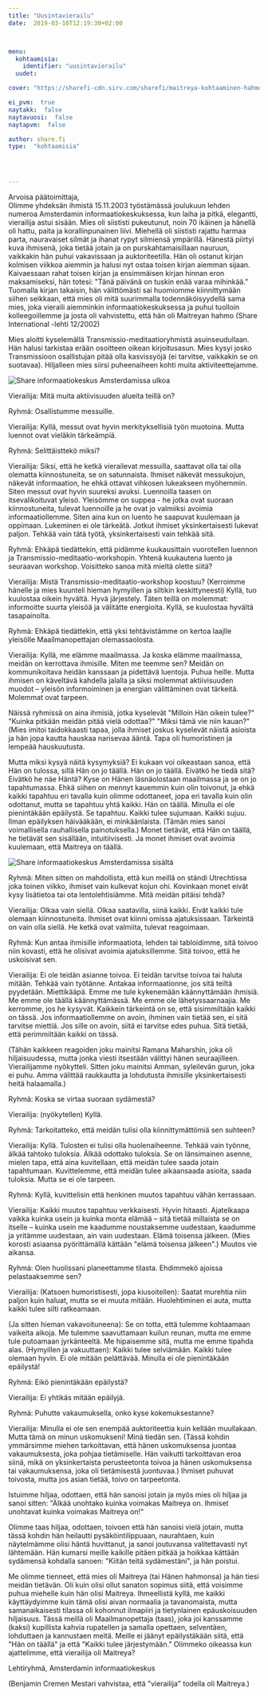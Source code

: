 ```yaml
---
title: "Uusintavierailu"
date:  2019-03-10T12:19:30+02:00



menu:
  kohtaamisia:
    identifier: "uusintavierailu"
  uudet:

cover: "https://sharefi-cdn.sirv.com/sharefi/maitreya-kohtaaminen-hahmo.jpg"

ei_pvm:  true
naytakk:  false
naytavuosi:  false
naytapvm:  false

author: share.fi
type:  "kohtaamisia"




---
```

<p>Arvoisa päätoimittaja,<br />
Olimme yhdeksän ihmistä 15.11.2003 työstämässä joulukuun lehden numeroa Amsterdamin informaatiokeskuksessa, kun laiha ja pitkä, elegantti, vierailija astui sisään. Mies oli siististi pukeutunut, noin 70 ikäinen ja hänellä oli hattu, paita ja korallinpunainen liivi. Miehellä oli siististi rajattu harmaa parta, nauravaiset silmät ja ihanat rypyt silmiensä ympärillä. Hänestä piirtyi kuva ihmisenä, joka tietää jotain ja on purskahtamaisillaan nauruun, vaikkakin hän puhui vakavissaan ja auktoriteetilla. Hän oli ostanut kirjan kolmisen viikkoa aiemmin ja halusi nyt ostaa toisen kirjan aiemman sijaan. Kaivaessaan rahat toisen kirjan ja ensimmäisen kirjan hinnan eron maksamiseksi, hän totesi: "Tänä päivänä on tuskin enää varaa mihinkää." Tuomalla kirjan takaisin, hän välittömästi sai huomiomme kiinnittymään siihen seikkaan, että mies oli mitä suurimmalla todennäköisyydellä sama mies, joka vieraili aiemminkin informaatiokeskuksessa ja puhui tuolloin kolleegoillemme ja josta oli vahvistettu, että hän oli Maitreyan hahmo (Share International -lehti 12/2002)</p>

<p>Mies aloitti kyselemällä Transmissio-meditaatioryhmistä asuinseudullaan. Hän halusi tarkistaa erään osoitteen oikean kirjoitusasun. Mies kysyi josko Transmissioon osallistujan pitää olla kasvissyöjä (ei tarvitse, vaikkakin se on suotavaa). Hiljalleen mies siirsi puheenaiheen kohti muita aktiviteettejamme.</p>
<img class="alignright pc35" src="https://sharefi-cdn.sirv.com/sharefi/share-amsterdam-infokeskus-ulkoa.jpg" alt="Share informaatiokeskus Amsterdamissa ulkoa" />
<p>Vierailija: Mitä muita aktiivisuuden alueita teillä on?</p>
<p>Ryhmä: Osallistumme messuille.</p>
<p>Vierailija: Kyllä, messut ovat hyvin merkityksellisiä työn muotoina. Mutta luennot ovat vieläkin tärkeämpiä.</p>
<p>Ryhmä: Selittäisttekö miksi?</p>
<p>Vierailija: Siksi, että he ketkä vierailevat messuilla, saattavat olla tai olla olematta kiinnostuneita, se on satunnaista. Ihmiset näkevät messukojun, näkevät informaation, he ehkä ottavat vihkosen lukeakseen myöhemmin. Siten messut ovat hyvin suureksi avuksi. Luennoilla taasen on itsevalikoituvat yleisö. Yleisömme on suppea - he jotka ovat suoraan kiinnostuneita, tulevat luennoille ja he ovat jo valmiiksi avoimia informaatiollemme. Siten aina kun on luento he saapuvat kuulemaan ja oppimaan. Lukeminen ei ole tärkeätä. Jotkut ihmiset yksinkertaisesti lukevat paljon. Tehkää vain tätä työtä, yksinkertaisesti vain tehkää sitä.</p>
<p>Ryhmä: Ehkäpä tiedättekin, että pidämme kuukausittain vuorotellen luennon ja Transmissio-meditaatio-workshopin. Yhtenä kuukautena luento ja seuraavan workshop. Voisitteko sanoa mitä mieltä olette siitä?</p>
<p>Vierailija: Mistä Transmissio-meditaatio-workshop koostuu? (Kerroimme hänelle ja mies kuunteli hieman hymyillen ja siltikin keskittyneesti) Kyllä, tuo kuulostaa oikein hyvältä. Hyvä järjestely. Täten teillä on molemmat: informoitte suurta yleisöä ja välitätte energioita. Kyllä, se kuulostaa hyvältä tasapainolta.</p>
<p>Ryhmä: Ehkäpä tiedättekin, että yksi tehtävistämme on kertoa laajlle yleisölle Maailmanopettajan olemassaolosta.</p>
<p>Vierailija: Kyllä, me elämme maailmassa. Ja koska elämme maailmassa, meidän on kerrottava ihmisille. Miten me teemme sen? Meidän on kommunikoitava heidän kanssaan ja pidettävä luentoja. Puhua heille. Mutta ihmisen on käveltävä kahdella jalalla ja siksi molemmat aktiivisuuden muodot – yleisön informoiminen ja energian välittäminen  ovat tärkeitä. Molemmat ovat tarpeen.</p>
<p>Näissä ryhmissä on aina ihmisiä, jotka kyselevät "Milloin Hän oikein tulee?" "Kuinka pitkään meidän pitää vielä odottaa?" "Miksi tämä vie niin kauan?" (Mies imitoi taidokkaasti tapaa, jolla ihmiset joskus kyselevät näistä asioista ja hän jopa kautta hauskaa narisevaa ääntä. Tapa oli humoristinen ja lempeää hauskuutusta.</p>
<p>Mutta miksi kysyä näitä kysymyksiä? Ei kukaan voi oikeastaan sanoa, että Hän on tulossa, sillä Hän on jo täällä. Hän on jo täällä. Eivätkö he tiedä sitä? Eivätkö he näe Häntä? Kyse on Hänen läsnäolostaan maailmassa ja se on jo tapahtumassa. Ehkä siihen on mennyt kauemmin kuin olin toivonut, ja ehkä kaikki tapahtuu eri tavalla kuin olimme odottaneet, jopa eri tavalla kuin olin odottanut, mutta se tapahtuu yhtä kaikki. Hän on täällä. Minulla ei ole pienintäkään epäilystä. Se tapahtuu. Kaikki tulee sujumaan. Kaikki sujuu. Ilman epäilyksen häivääkään, ei minkäänlaista. (Tämän mies sanoi voimallisella rauhallisella painotuksella.) Monet tietävät, että Hän on täällä, he tietävät sen sisällään, intuitiivisesti. Ja monet ihmiset ovat avoimia kuulemaan, että Maitreya on täällä.</p>
<img class="alignright pc35" src="https://sharefi-cdn.sirv.com/sharefi/share-amsterdam-infokeskus-sisalta.jpg" alt="Share informaatiokeskus Amsterdamissa sisältä" />
<p>Ryhmä: Miten sitten on mahdollista, että kun meillä on ständi Utrechtissa joka toinen viikko, ihmiset vain kulkevat kojun ohi. Kovinkaan monet eivät kysy lisätietoa tai ota lentolehtisiämme. Mitä meidän pitäisi tehdä?</p>
<p>Vierailija: Olkaa vain siellä. Olkaa saatavilla, siinä kaikki. Eivät kaikki tule olemaan kiinnostuneita. Ihmiset ovat kiinni omissa ajatuksissaan. Tärkeintä on vain olla siellä. He ketkä ovat valmiita, tulevat reagoimaan.</p>
<p>Ryhmä: Kun antaa ihmisille informaatiota, lehden tai tabloidimme, sitä toivoo niin kovasti, että he olisivat avoimia ajatuksillemme. Sitä toivoo, että he uskoisivat sen.</p>
<p>Vierailija: Ei ole teidän asianne toivoa. Ei teidän tarvitse toivoa tai haluta mitään. Tehkää vain työtänne. Antakaa informaationne, jos sitä teiltä pyydetään. Miettikääpä. Emme me tule kykenemään käännyttämään ihmisiä. Me emme ole täällä käännyttämässä. Me emme ole lähetyssaarnaajia. Me kerromme, jos he kysyvät. Kaikkein tärkeintä on se, että sisimmiltään kaikki on tässä. Jos informaatiollemme on avoin, ihminen vain tietää sen, ei sitä tarvitse miettiä. Jos sille on avoin, siitä ei tarvitse edes puhua. Sitä tietää, että perimmiltään kaikki on tässä.</p>

<p>(Tähän kaikkeen reagoiden joku mainitsi Ramana Maharshin, joka oli hiljaisuudessa, mutta jonka viesti itsestään välittyi hänen seuraajilleen. Vierailijamme nyökytteli. Sitten joku mainitsi Amman, syleilevän gurun, joka ei puhu. Amma välittää raukkautta ja lohdutusta ihmisille yksinkertaisesti heitä halaamalla.)</p>

<p>Ryhmä: Koska se virtaa suoraan sydämestä?</p>
<p>Vierailija: (nyökytellen) Kyllä.</p>
<p>Ryhmä: Tarkoitatteko, että meidän tulisi olla kiinnittymättömiä sen suhteen?</p>
<p>Vierailija: Kyllä. Tulosten ei tulisi olla huolenaiheenne. Tehkää vain työnne, älkää tahtoko tuloksia. Älkää odottako tuloksia. Se on länsimainen asenne, mielen tapa, että aina kuvitellaan, että meidän tulee saada jotain tapahtumaan. Kuvittelemme, että meidän tulee aikaansaada asioita, saada tuloksia. Mutta se ei ole tarpeen.</p>
<p>Ryhmä: Kyllä, kuvittelisin että henkinen muutos tapahtuu vähän kerrassaan.</p>
<p>Vierailija: Kaikki muutos tapahtuu verkkaisesti. Hyvin hitaasti. Ajatelkaapa vaikka kuinka usein ja kuinka monta elämää – sitä tietää millaista se on itselle – kuinka usein me kaadumme noustaksemme uudestaan, kaadumme ja yritämme uudestaan, ain vain uudestaan. Elämä toisensa jälkeen. (Mies korosti asiaansa pyörittämällä kättään "elämä toisensa jälkeen".) Muutos vie aikansa.</p>
<p>Ryhmä: Olen huolissani planeettamme tilasta. Ehdimmekö ajoissa pelastaaksemme sen?</p>
<p>Vierailija: (Katsoen humoristisesti, jopa kiusoitellen): Saatat murehtia niin paljon kuin haluat, mutta se ei muuta mitään. Huolehtiminen ei auta, mutta kaikki tulee silti ratkeamaan.</p>
<p>(Ja sitten hieman vakavoituneena): Se on totta, että tulemme kohtaamaan vaikeita aikoja. Me tulemme saavuttamaan kuilun reunan, mutta me emme tule putoamaan jyrkänteeltä. Me hipaisemme sitä, mutta me emme tipahda alas. (Hymyillen ja vakuuttaen): Kaikki tulee selviämään. Kaikki tulee olemaan hyvin. Ei ole mitään pelättävää. Minulla ei ole pienintäkään epäilystä!</p>
<p>Ryhmä: Eikö pienintäkään epäilystä?</p>
<p>Vierailija: Ei yhtikäs mitään epäilyjä.</p>
<p>Ryhmä: Puhutte vakaumuksella, onko kyse kokemuksestanne?</p>
<p>Vierailija: Minulla ei ole sen enempää auktoriteettia kuin kellään muullakaan. Mutta tämä on minun uskomukseni! Minä tiedän sen. (Tässä kohdin ymmärsimme miehen tarkoittavan, että hänen uskomuksensa juontaa vakaumuksesta, joka pohjaa tietämiselle. Hän vaikutti tarkoittavan eroa siinä, mikä on yksinkertaista perusteetonta toivoa ja hänen uskomuksensa tai vakaumuksensa, joka oli tietämisestä juontuvaa.) Ihmiset puhuvat toivosta, mutta jos asian tietää, toivo on tarpeetonta.</p>

<p>Istuimme hiljaa, odottaen, että hän sanoisi jotain ja myös mies oli hiljaa ja sanoi sitten: "Älkää unohtako kuinka voimakas Maitreya on. Ihmiset unohtavat kuinka voimakas Maitreya on!"</p>
<p>Olimme taas hiljaa, odottaen, toivoen että hän sanoisi vielä jotain, mutta tässä kohdin hän heilautti pysäköintilippuaan, naurahtaen, kuin näytelmämme olisi häntä huvittanut, ja sanoi joutuvansa valitettavasti nyt lähtemään. Hän kumarsi meille kaikille pitäen pitkää ja hoikkaa kättään sydämensä kohdalla sanoen: "Kiitän teitä sydämestäni", ja hän poistui.</p>

<p>Me olimme tienneet, että mies oli Maitreya (tai Hänen hahmonsa) ja hän tiesi meidän tietävän. Oli kuin olisi ollut sanaton sopimus siitä, että voisimme puhua miehelle kuin hän olisi Maitreya. Ihmeellistä kyllä, me kaikki käyttäydyimme kuin tämä olisi aivan normaalia ja tavanomaista, mutta samanaikaisesti tilassa oli kohonnut ilmapiiri ja tietynlainen epäuskoisuuden hiljaisuus. Tässä meillä oli Maailmanopettaja (taas), joka joi kanssamme (kaksi) kupillista kahvia rupatellen ja samalla opettaen, selventäen, lohduttaen ja kannustaen meitä. Meille ei jäänyt epäilystäkään siitä, että "Hän on täällä" ja että "Kaikki tulee järjestymään." Olimmeko oikeassa kun ajattelimme, että vierailija oli Maitreya?</p>
<p>Lehtiryhmä, Amsterdamin informaatiokeskus</p>

<p>(Benjamin Cremen Mestari vahvistaa, että "vierailija" todella oli Maitreya.)</p>
